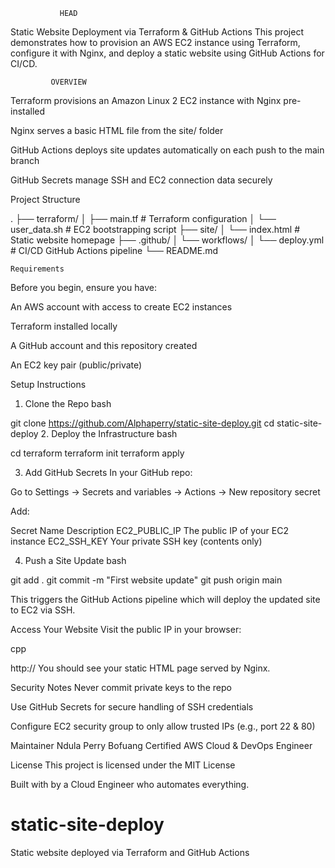                HEAD

 Static Website Deployment via Terraform & GitHub Actions
This project demonstrates how to provision an AWS EC2 instance using Terraform, configure it with Nginx, and deploy a static website using GitHub Actions for CI/CD.

             OVERVIEW

Terraform provisions an Amazon Linux 2 EC2 instance with Nginx 
 pre-installed

Nginx serves a basic HTML file from the site/ folder

GitHub Actions deploys site updates automatically on each push to the main branch

GitHub Secrets manage SSH and EC2 connection data securely

 Project Structure

.
├── terraform/
│   ├── main.tf               # Terraform configuration
│   └── user_data.sh          # EC2 bootstrapping script
├── site/
│   └── index.html            # Static website homepage
├── .github/
│   └── workflows/
│       └── deploy.yml        # CI/CD GitHub Actions pipeline
└── README.md

    Requirements
Before you begin, ensure you have:

An AWS account with access to create EC2 instances

Terraform installed locally

A GitHub account and this repository created

An EC2 key pair (public/private)

 Setup Instructions
1. Clone the Repo
bash

git clone https://github.com/Alphaperry/static-site-deploy.git
cd static-site-deploy
2. Deploy the Infrastructure
bash

cd terraform
terraform init
terraform apply

3. Add GitHub Secrets
In your GitHub repo:

Go to Settings → Secrets and variables → Actions → New repository secret

Add:

Secret Name	Description
EC2_PUBLIC_IP	The public IP of your EC2 instance
EC2_SSH_KEY	Your private SSH key (contents only)

4. Push a Site Update
bash

git add .
git commit -m "First website update"
git push origin main

This triggers the GitHub Actions pipeline which will deploy the updated site to EC2 via SSH.

Access Your Website
Visit the public IP in your browser:

cpp

http://<your-ec2-public-ip>
You should see your static HTML page served by Nginx.

Security Notes
Never commit private keys to the repo

Use GitHub Secrets for secure handling of SSH credentials

Configure EC2 security group to only allow trusted IPs (e.g., port 22 & 80)

   Maintainer
Ndula Perry Bofuang
Certified AWS Cloud & DevOps Engineer


  License
This project is licensed under the MIT License

Built with  by a Cloud Engineer who automates everything.

# static-site-deploy
Static website deployed via Terraform and GitHub
Actions

